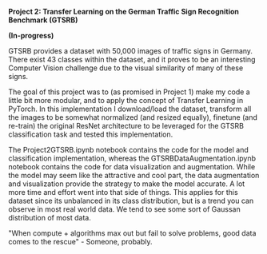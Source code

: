 **Project 2: Transfer Learning on the German Traffic Sign Recognition Benchmark (GTSRB)**

**(In-progress)**

GTSRB provides a dataset with 50,000 images of traffic signs in Germany. There exist 43 classes within the dataset, 
and it proves to be an interesting Computer Vision challenge due to the visual similarity of many of these signs. 

The goal of this project was to (as promised in Project 1) make my code a little bit more modular, and to 
apply the concept of Transfer Learning in PyTorch. In this implementation I download/load the dataset, transform all the images 
to be somewhat normalized (and resized equally), finetune (and re-train) the original ResNet architecture to be leveraged 
for the GTSRB classification task and tested this implementation. 

The Project2GTSRB.ipynb notebook contains the code for the model and classification implementation, whereas the GTSRBDataAugmentation.ipynb notebook contains the code for data visualization and augmentation. While the model may seem like the attractive and cool part, the data augmentation and visualization provide the strategy to make the model accurate. A lot more time and effort went into that side of things. This applies for this dataset since its unbalanced in its class distribution, but is a trend you can observe in most real world data. We tend to see some sort of Gaussan distribution of most data. 

"When compute + algorithms max out but fail to solve problems, good data comes to the rescue" - Someone, probably. 
